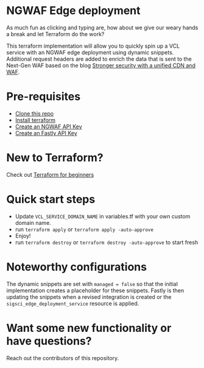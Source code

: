 # NGWAF Edge deployment
As much fun as clicking and typing are, how about we give our weary hands a break and let Terraform do the work?

This terraform implementation will allow you to quickly spin up a VCL service with an NGWAF edge deployment using dynamic snippets. Additional request headers are added to enrich the data that is sent to the Next-Gen WAF based on the blog [Stronger security with a unified CDN and WAF](https://www.fastly.com/blog/stronger-security-with-a-unified-cdn-and-waf).

# Pre-requisites
* [Clone this repo](https://docs.github.com/en/repositories/creating-and-managing-repositories/cloning-a-repository)
* [Install terraform](https://developer.hashicorp.com/terraform/downloads)
* [Create an NGWAF API Key](https://docs.fastly.com/signalsciences/developer/using-our-api/#about-api-access-tokens)
* [Create an Fastly API Key](https://docs.fastly.com/en/guides/using-api-tokens)

# New to Terraform?
Check out [Terraform for beginners](https://geekflare.com/terraform-for-beginners/)

# Quick start steps
* Update `VCL_SERVICE_DOMAIN_NAME` in variables.tf with your own custom domain name.
* run `terraform apply` or `terraform apply -auto-approve`
* Enjoy!
* run `terraform destroy` or `terraform destroy -auto-approve` to start fresh

# Noteworthy configurations

The dynamic snippets are set with `managed = false` so that the initial implementation creates a placeholder for these snippets. Fastly is then updating the snippets when a revised integration is created or the `sigsci_edge_deployment_service` resource is applied.

# Want some new functionality or have questions?
Reach out the contributors of this repository.

